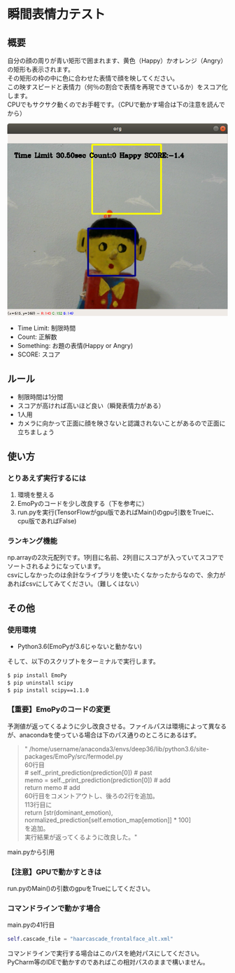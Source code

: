 瞬間表情力テスト
==

## 概要
自分の顔の周りが青い矩形で囲まれます、黄色（Happy）かオレンジ（Angry）の矩形も表示されます。  
その矩形の枠の中に色に合わせた表情で顔を映してください。  
この映すスピードと表情力（何％の割合で表情を再現できているか）をスコア化します。  
CPUでもサクサク動くのでお手軽です。（CPUで動かす場合は下の注意を読んでから）

![test](Sample.png)
* Time Limit: 制限時間
* Count: 正解数
* Something: お題の表情(Happy or Angry)
* SCORE: スコア

## ルール
* 制限時間は1分間
* スコアが高ければ高いほど良い（瞬発表情力がある）
* 1人用
* カメラに向かって正面に顔を映さないと認識されないことがあるので正面に立ちましょう

## 使い方

### とりあえず実行するには
1. 環境を整える
2. EmoPyのコードを少し改良する（下を参考に）
3. run.pyを実行(TensorFlowがgpu版であればMain()のgpu引数をTrueに、cpu版であればFalse)

### ランキング機能
np.arrayの2次元配列です。1列目に名前、2列目にスコアが入っていてスコアでソートされるようになっています。  
csvにしなかったのは余計なライブラリを使いたくなかったからなので、余力があればcsvにしてみてください。（難しくはない）

## その他
### 使用環境
* Python3.6(EmoPyが3.6じゃないと動かない)
  
そして、以下のスクリプトをターミナルで実行します。
```bash
$ pip install EmoPy
$ pip uninstall scipy
$ pip install scipy==1.1.0
```

### 【重要】EmoPyのコードの変更  
予測値が返ってくるように少し改良させる。ファイルパスは環境によって異なるが、anacondaを使っている場合は下のパス通りのところにあるはず。
>"
/home/username/anaconda3/envs/deep36/lib/python3.6/site-packages/EmoPy/src/fermodel.py  
60行目  
        # self._print_prediction(prediction[0]) # past  
        memo = self._print_prediction(prediction[0])  # add  
        return memo  # add  
60行目をコメントアウトし、後ろの2行を追加。  
113行目に  
        return [str(dominant_emotion), normalized_prediction[self.emotion_map[emotion]] * 100]  
を追加。  
実行結果が返ってくるように改良した。"  

main.pyから引用  

### 【注意】GPUで動かすときは
run.pyのMain()の引数のgpuをTrueにしてください。


### コマンドラインで動かす場合
main.pyの41行目
```main.py
self.cascade_file = "haarcascade_frontalface_alt.xml"
```
コマンドラインで実行する場合はこのパスを絶対パスにしてください。  
PyCharm等のIDEで動かすのであればこの相対パスのままで構いません。  
